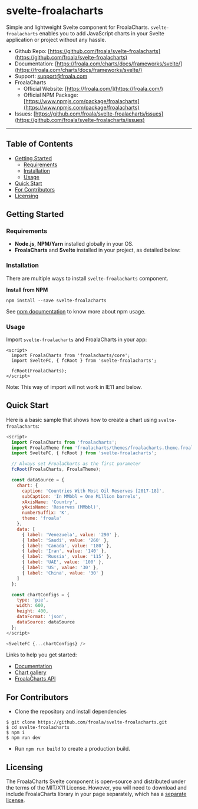 # svelte-froalacharts

Simple and lightweight Svelte component for FroalaCharts. `svelte-froalacharts` enables you to add JavaScript charts in your Svelte application or project without any hassle.

- Github Repo: [https://github.com/froala/svelte-froalacharts](https://github.com/froala/svelte-froalacharts)
- Documentation: [https://froala.com/charts/docs/frameworks/svelte/](https://froala.com/charts/docs/frameworks/svelte/)
- Support: [support@froala.com](support@froala.com)
- FroalaCharts
  - Official Website: [https://froala.com/](https://froala.com/)
  - Official NPM Package: [https://www.npmjs.com/package/froalacharts](https://www.npmjs.com/package/froalacharts)
- Issues: [https://github.com/froala/svelte-froalacharts/issues](https://github.com/froala/svelte-froalacharts/issues)

---

## Table of Contents

- [Getting Started](#getting-started)
  - [Requirements](#requirements)
  - [Installation](#installation)
  - [Usage](#usage)
- [Quick Start](#quick-start)
- [For Contributors](#for-contributors)
- [Licensing](#licensing)

## Getting Started

### Requirements

- **Node.js**, **NPM/Yarn** installed globally in your OS.
- **FroalaCharts** and **Svelte** installed in your project, as detailed below:

### Installation

There are multiple ways to install `svelte-froalacharts` component.

**Install from NPM**

```
npm install --save svelte-froalacharts
```

See [npm documentation](https://docs.npmjs.com/) to know more about npm usage.

### Usage


Import `svelte-froalacharts` and FroalaCharts in your app:

```
<script>
  import FroalaCharts from 'froalacharts/core';
  import SvelteFC, { fcRoot } from 'svelte-froalacharts';

  fcRoot(FroalaCharts);
</script>
```

Note: This way of import will not work in IE11 and below.

## Quick Start

Here is a basic sample that shows how to create a chart using `svelte-froalacharts`:

```javascript
<script>
  import FroalaCharts from 'froalacharts';
  import FroalaTheme from 'froalacharts/themes/froalacharts.theme.froala';
  import SvelteFC, { fcRoot } from 'svelte-froalacharts';

  // Always set FroalaCharts as the first parameter
  fcRoot(FroalaCharts, FroalaTheme);

  const dataSource = {
    chart: {
      caption: 'Countries With Most Oil Reserves [2017-18]',
      subCaption: 'In MMbbl = One Million barrels',
      xAxisName: 'Country',
      yAxisName: 'Reserves (MMbbl)',
      numberSuffix: 'K',
      theme: 'froala'
    },
    data: [
      { label: 'Venezuela', value: '290' },
      { label: 'Saudi', value: '260' },
      { label: 'Canada', value: '180' },
      { label: 'Iran', value: '140' },
      { label: 'Russia', value: '115' },
      { label: 'UAE', value: '100' },
      { label: 'US', value: '30' },
      { label: 'China', value: '30' }
    ]
  };

  const chartConfigs = {
    type: 'pie',
    width: 600,
    height: 400,
    dataFormat: 'json',
    dataSource: dataSource
  };
</script>

<SvelteFC {...chartConfigs} />
```

Links to help you get started:

- [Documentation](https://froala.com/charts/docs/frameworks/svelte/)
- [Chart gallery](https://froala.com/charts/tour/)
- [FroalaCharts API](https://froala.com/charts/docs/api/options/)

## For Contributors

- Clone the repository and install dependencies

```
$ git clone https://github.com/froala/svelte-froalacharts.git
$ cd svelte-froalacharts
$ npm i
$ npm run dev
```

- Run `npm run build` to create a production build.

## Licensing

The FroalaCharts Svelte component is open-source and distributed under the terms of the MIT/X11 License. However, you will need to download and include FroalaCharts library in your page separately, which has a [separate license](https://www.ideracorp.com/Legal/Froala/FroalaChartsLicenseAgreement).
